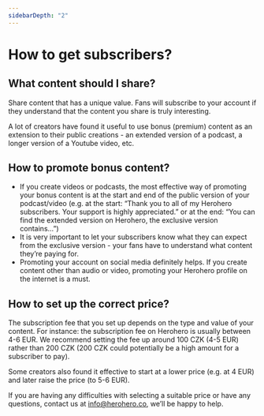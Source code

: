 ```yaml
---
sidebarDepth: "2"
---
```

# How to get subscribers?

## What content should I share?

Share content that has a unique value. Fans will subscribe to your account if they understand that the content you share is truly interesting.

A lot of creators have found it useful to use bonus (premium) content as an extension to their public creations - an extended version of a podcast, a longer version of a Youtube video, etc.

## How to promote bonus content?

* If you create videos or podcasts, the most effective way of promoting your bonus content is at the start and end of the public version of your podcast/video (e.g. at the start: “Thank you to all of my Herohero subscribers. Your support is highly appreciated.” or at the end: “You can find the extended version on Herohero, the exclusive version contains…”)
* It is very important to let your subscribers know what they can expect from the exclusive version - your fans have to understand what content they’re paying for.
* Promoting your account on social media definitely helps. If you create content other than audio or video, promoting your Herohero profile on the internet is a must.

## How to set up the correct price?

The subscription fee that you set up depends on the type and value of your content. For instance: the subscription fee on Herohero is usually between 4-6 EUR. We recommend setting the fee up around 100 CZK (4-5 EUR) rather than 200 CZK (200 CZK could potentially be a high amount for a subscriber to pay).

Some creators also found it effective to start at a lower price (e.g. at 4 EUR) and later raise the price (to 5-6 EUR).

If you are having any difficulties with selecting a suitable price or have any questions, contact us at [info@herohero.co](mailto:info@herohero.co), we’ll be happy to help.
